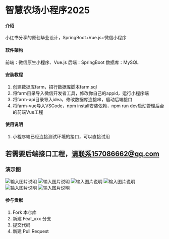 # 智慧农场小程序2025

#### 介绍
小红书分享的原创毕业设计，SpringBoot+Vue.js+微信小程序

#### 软件架构
前端：微信原生小程序、Vue.js 
后端：SpringBoot 
数据库：MySQL 


#### 安装教程

1.  创建数据库farm，招行数据库脚本farm.sql 
2.  将farm目录导入微信开发者工具，修改你自己的appid，运行小程序端
3.  将farm-api目录导入idea，修改数据库连接串，启动后端接口
4.  将farm-vue导入VSCode，npm install安装依赖，npm run dev启动管理后台的前端Vue工程

#### 使用说明

1.  小程序端已经连接测试环境的接口，可以直接试用 
## 若需要后端接口工程，请联系157086662@qq.com

### 演示图 
![输入图片说明](http://129.211.222.131:18080/images/github/farm2025-1.jpg) 
![输入图片说明](http://129.211.222.131:18080/images/github/farm2025-2.jpg) 
![输入图片说明](http://129.211.222.131:18080/images/github/farm2025-3.jpg) 
![输入图片说明](http://129.211.222.131:18080/images/github/farm2025-4.jpg) 
![输入图片说明](http://129.211.222.131:18080/images/github/farm2025-5.jpg) 
![输入图片说明](http://129.211.222.131:18080/images/github/farm2025-6.png) 

#### 参与贡献

1.  Fork 本仓库
2.  新建 Feat_xxx 分支
3.  提交代码
4.  新建 Pull Request

